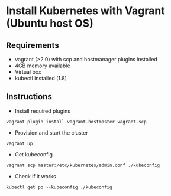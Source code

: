 # Install Kubernetes with Vagrant (Ubuntu host OS)

## Requirements

- vagrant (>2.0) with scp and hostmanager plugins installed
- 4GB memory available
- Virtual box
- kubectl installed (1.8)

## Instructions

- Install required plugins
```
vagrant plugin install vagrant-hostmaster vagrant-scp
```
- Provision and start the cluster
```
vagrant up
```

- Get kubeconfig
```
vagrant scp master:/etc/kubernetes/admin.conf ./kubeconfig
```

- Check if it works
```
kubectl get po --kubeconfig ./kubeconfig
```
